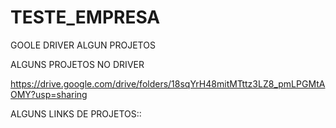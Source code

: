 # TESTE_EMPRESA
GOOLE DRIVER  ALGUN PROJETOS

ALGUNS PROJETOS NO DRIVER

https://drive.google.com/drive/folders/18sqYrH48mitMTttz3LZ8_pmLPGMtAOMY?usp=sharing


ALGUNS LINKS DE PROJETOS::

